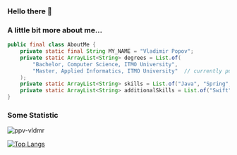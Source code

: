 ### Hello there 👋

### A little bit more about me...  

```java
public final class AboutMe {
    private static final String MY_NAME = "Vladimir Popov";
    private static ArrayList<String> degrees = List.of(
        "Bachelor, Computer Science, ITMO University",
        "Master, Applied Informatics, ITMO University"  // currently pursuing...
    );
    private static ArrayList<String> skills = List.of("Java", "Spring", "PostgreSQL", "bash", "JUnit");
    private static ArrayList<String> additionalSkills = List.of("Swift", "Haskell", "Python", "JavaScript");
}
```

### Some Statistic
<p align=left> <img src=https://komarev.com/ghpvc/?username=ppv-vldmr alt=ppv-vldmr /> </p>  

[![Top Langs](https://github-readme-stats.vercel.app/api/top-langs/?username=ppv-vldmr&layout=compact&langs_count=10)](https://github.com/ppv-vldmr/github-readme-stats)
